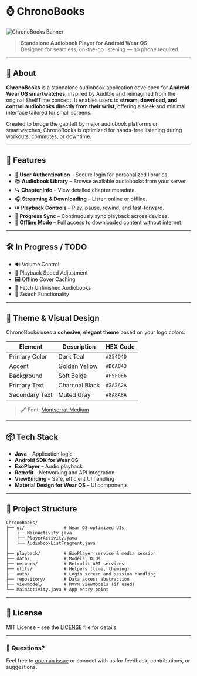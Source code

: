 # ⌚ ChronoBooks

![ChronoBooks Banner](assets/banner.png) <!-- Optional: replace with actual banner if available -->

> **Standalone Audiobook Player for Android Wear OS**  
> Designed for seamless, on-the-go listening — no phone required.

---

## 📱 About

**ChronoBooks** is a standalone audiobook application developed for **Android Wear OS smartwatches**, inspired by Audible and reimagined from the original ShelfTime concept. It enables users to **stream, download, and control audiobooks directly from their wrist**, offering a sleek and minimal interface tailored for small screens.

Created to bridge the gap left by major audiobook platforms on smartwatches, ChronoBooks is optimized for hands-free listening during workouts, commutes, or downtime.

---

## 🚀 Features

- 🔐 **User Authentication** – Secure login for personalized libraries.
- 📚 **Audiobook Library** – Browse available audiobooks from your server.
- 🔍 **Chapter Info** – View detailed chapter metadata.
- 🎧 **Streaming & Downloading** – Listen online or offline.
- ⏯️ **Playback Controls** – Play, pause, rewind, and fast-forward.
- 🔄 **Progress Sync** – Continuously sync playback across devices.
- 📴 **Offline Mode** – Full access to downloaded content without internet.

---

## 🛠️ In Progress / TODO

- 🔊 Volume Control
- 🐢 Playback Speed Adjustment
- 🖼️ Offline Cover Caching
- 📖 Fetch Unfinished Audiobooks
- 🔎 Search Functionality

---

## 🎨 Theme & Visual Design

ChronoBooks uses a **cohesive, elegant theme** based on your logo colors:

| Element             | Description         | HEX Code   |
|---------------------|---------------------|------------|
| Primary Color       | Dark Teal           | `#254D4D`  |
| Accent              | Golden Yellow       | `#D6A843`  |
| Background          | Soft Beige          | `#F5F0E6`  |
| Primary Text        | Charcoal Black      | `#2A2A2A`  |
| Secondary Text      | Muted Gray          | `#8A8A8A`  |

> 🖋️ Font: [Montserrat Medium](https://fonts.google.com/specimen/Montserrat)

---

## 📦 Tech Stack

- **Java** – Application logic
- **Android SDK for Wear OS**
- **ExoPlayer** – Audio playback
- **Retrofit** – Networking and API integration
- **ViewBinding** – Safe, efficient UI handling
- **Material Design for Wear OS** – UI components

---

## 📁 Project Structure

```plaintext
ChronoBooks/
├── ui/               # Wear OS optimized UIs
│   ├── MainActivity.java
│   ├── PlayerActivity.java
│   └── AudiobookListFragment.java
│
├── playback/         # ExoPlayer service & media session
├── data/             # Models, DTOs
├── network/          # Retrofit API services
├── utils/            # Helpers (time, theming)
├── auth/             # Login screen and session handling
├── repository/       # Data access abstraction
├── viewmodel/        # MVVM ViewModels (if used)
└── MainActivity.java # App entry point
```
---

## 📄 License

MIT License – see the [LICENSE](LICENSE) file for details.

---

### 👋 Questions?

Feel free to [open an issue](https://github.com/your-repo/ChronoBooks/issues) or connect with us for feedback, contributions, or suggestions.

